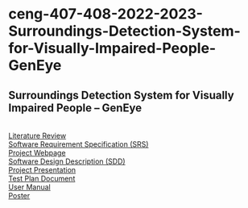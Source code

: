 # ceng-407-408-2022-2023-Surroundings-Detection-System-for-Visually-Impaired-People-GenEye
Surroundings Detection System for Visually Impaired People – GenEye
----------------------------------------------------------------------
<br>
<a href='https://github.com/CankayaUniversity/ceng-407-408-2022-2023-Surroundings-Detection-System-for-Visually-Impaired-People-GenEye/wiki/Literature%20Review/'> Literature Review <a/> 
<br>
<a href='https://github.com/CankayaUniversity/ceng-407-408-2022-2023-Surroundings-Detection-System-for-Visually-Impaired-People-GenEye/wiki/Software-Requirement-Specification'> Software Requirement Specification (SRS) <a/>
<br>
<a href='https://efesefe.github.io/GenEye-web-page/index.html' > Project Webpage <a/>
<br>
<a href='https://github.com/CankayaUniversity/ceng-407-408-2022-2023-Surroundings-Detection-System-for-Visually-Impaired-People-GenEye/wiki/Software-Design-Description' > Software Design Description (SDD) <a/>
<br>
<a href='https://www.canva.com/design/DAFXoVAMYGI/1OUMlNWQE2dls6MkfQAKrw/view?utm_content=DAFXoVAMYGI&utm_campaign=designshare&utm_medium=link&utm_source=publishsharelink' > Project Presentation <a/>
<br>
<a href='https://github.com/CankayaUniversity/ceng-407-408-2022-2023-Surroundings-Detection-System-for-Visually-Impaired-People-GenEye/wiki/Test-Plan-Document' > Test Plan Document <a/>
 <br>
 <a href='https://github.com/CankayaUniversity/ceng-407-408-2022-2023-Surroundings-Detection-System-for-Visually-Impaired-People-GenEye/blob/main/Documents/GenEye%20User%20Manual.pdf' > User Manual <a/>
  <br>
 <a href='https://github.com/CankayaUniversity/ceng-407-408-2022-2023-Surroundings-Detection-System-for-Visually-Impaired-People-GenEye/blob/main/Documents/GenEye%20Poster.pdf'> Poster <a/>
  <br>
